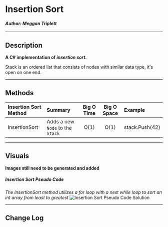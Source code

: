 # Insertion Sort
#### *Author: Meggan Triplett*

------------------------------

## Description

**A C# implementation of *insertion sort*.**

Stack is an ordered list that consists of nodes with similar data type, it's open on one end. 


------------------------------

## Methods

| Insertion Sort Method | Summary | Big O Time | Big O Space | Example | 
| :----------- | :----------- | :-------------: | :-------------: | :----------- |
| InsertionSort | Adds a new `Node` to the `Stack` | O(1) | O(1) | stack.Push(42) |

------------------------------

## Visuals
**Images still need to be generated and added**

##### Insertion Sort Pseudo Code
*The InsertionSort method utilizes a for loop with a nest while loop to sort an int array from least to greatest*
![Insertion Sort Pseudo Code Solution](https://via.placeholder.com/750x500)

------------------------------

## Change Log